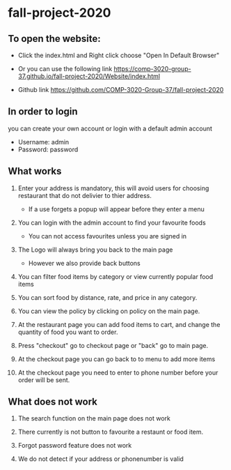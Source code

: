 # fall-project-2020
## To open the website:

* Click the index.html and Right click choose "Open In Default Browser"
* Or you can use the following link https://comp-3020-group-37.github.io/fall-project-2020/Website/index.html

* Github link https://github.com/COMP-3020-Group-37/fall-project-2020

## In order to login

you can create your own account or login with a default admin account

* Username:  admin
* Password:  password

## What works

1. Enter your address is mandatory, this will avoid users for choosing restaurant that do not delivier to thier address.
    * If a use forgets a popup will appear before they enter a menu

2. You can login with the admin account to find your favourite foods
    * You can not access favourites unless you are signed in

3. The Logo will always bring you back to the main page
    * However we also provide back buttons

4. You can filter food items by category or view currently popular food items

5. You can sort food by distance, rate, and price in any category.

6. You can view the policy by clicking on policy on the main page.

7. At the restaurant page you can add food items to cart, and change the quantity of food you want to order.

8. Press "checkout" go to checkout page or "back" go to main page.

9. At the checkout page you can go back to to menu to add more items

10. At the checkout page you need to enter to phone number before your order will be sent.


## What does not work

1. The search function on the main page does not work

2. There currently is not button to favourite a restaunt or food item.

3. Forgot password feature does not work

4. We do not detect if your address or phonenumber is valid